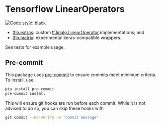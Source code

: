 # Tensorflow LinearOperators

[![Code style: black](https://img.shields.io/badge/code%20style-black-000000.svg)](https://github.com/psf/black)

- [tflo.extras](./tflo/extras): custom [tf.linalg.LinearOperator](https://www.tensorflow.org/api_docs/python/tf/linalg/LinearOperator?hl=en) implementations; and
- [tflo.matrix](./tflo/matrix): experimental keras-compatible wrappers.

See tests for example usage.

## Pre-commit

This package uses [pre-commit](https://pre-commit.com/) to ensure commits meet minimum criteria. To Install, use

```bash
pip install pre-commit
pre-commit install
```

This will ensure git hooks are run before each commit. While it is not advised to do so, you can skip these hooks with

```bash
git commit --no-verify -m "commit message"
```
